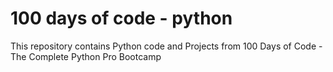 # 100 days of code - python

This repository contains Python code and Projects from 100 Days of Code - The Complete Python Pro Bootcamp
